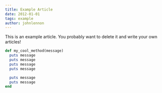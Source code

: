 ```yaml
---
title: Example Article
date: 2012-01-01
tags: example
author: johnlennon
---
```


This is an example article. You probably want to delete it and write your own articles!

```ruby
def my_cool_method(message)
  puts message
  puts message
  puts message
  puts message

  puts message
  puts message
end
```
